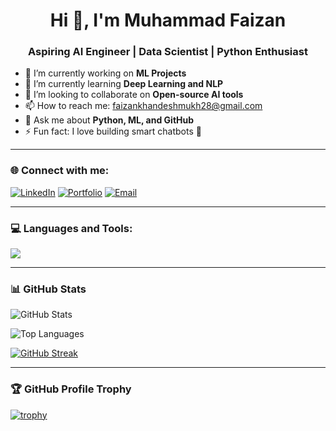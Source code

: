 <h1 align="center">Hi 👋, I'm Muhammad Faizan</h1>
<h3 align="center">Aspiring AI Engineer | Data Scientist | Python Enthusiast</h3>

- 🔭 I’m currently working on **ML Projects**
- 🌱 I’m currently learning **Deep Learning and NLP**
- 👯 I’m looking to collaborate on **Open-source AI tools**
- 📫 How to reach me: faizankhandeshmukh28@gmail.com
- 💬 Ask me about **Python, ML, and GitHub**
- ⚡ Fun fact: I love building smart chatbots 🤖

---

### 🌐 Connect with me:

[![LinkedIn](https://img.shields.io/badge/LinkedIn-blue?style=for-the-badge&logo=linkedin)](https://www.linkedin.com/in/muhammad-faizan-1335b0288/)
[![Portfolio](https://img.shields.io/badge/Portfolio-%23000000?style=for-the-badge&logo=firefox)](https://faizan-portfolio1.vercel.app/)
[![Email](https://img.shields.io/badge/Email-D14836?style=for-the-badge&logo=gmail&logoColor=white)](faizankhandeshmukh28@gmail.com)

---

### 💻 Languages and Tools:

<img src="https://skillicons.dev/icons?i=python,mongodb,git,github,linux" />

---

### 📊 GitHub Stats

![GitHub Stats](https://github-readme-stats.vercel.app/api?username=faizankhan1428&show_icons=true&theme=tokyonight)

![Top Languages](https://github-readme-stats.vercel.app/api/top-langs/?username=faizankhan1428&layout=compact&theme=tokyonight)

[![GitHub Streak](https://streak-stats.demolab.com?user=faizankhan1428&theme=tokyonight)](https://git.io/streak-stats)

---

### 🏆 GitHub Profile Trophy

[![trophy](https://github-profile-trophy.vercel.app/?username=faizankhan1428&theme=darkhub)](https://github.com/ryo-ma/github-profile-trophy)
